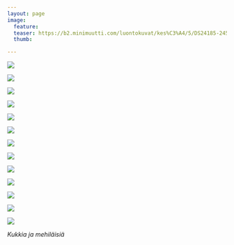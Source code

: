 ```yaml
---
layout: page
image:
  feature:
  teaser: https://b2.minimuutti.com/luontokuvat/kes%C3%A4/5/DS24185-245px%20%282%29.jpg
  thumb:

---
```


![](https://b2.minimuutti.com/luontokuvat/kes%C3%A4/5/DS24185-800px.jpg)

![](https://b2.minimuutti.com/luontokuvat/kes%C3%A4/6/DS25836-800px.jpg)

![](https://b2.minimuutti.com/luontokuvat/kes%C3%A4/6/DS25825-800px.jpg)

![](https://b2.minimuutti.com/luontokuvat/kes%C3%A4/8/DS32249-800px.jpg)

![](https://b2.minimuutti.com/luontokuvat/kes%C3%A4/12/DS58919-800px.jpg)

![](https://b2.minimuutti.com/luontokuvat/kes%C3%A4/12/DS58913-800px.jpg)

![](https://b2.minimuutti.com/luontokuvat/kes%C3%A4/6/DS25812-800px.jpg)

![](https://b2.minimuutti.com/luontokuvat/kes%C3%A4/6/DS25765-800px.jpg)

![](https://b2.minimuutti.com/luontokuvat/kes%C3%A4/13/DS673661-800px.jpg)

![](https://b2.minimuutti.com/luontokuvat/kes%C3%A4/14/DSC01749-800px.JPG)

![](https://b2.minimuutti.com/luontokuvat/kes%C3%A4/7/DS28295-800px.jpg)

![](https://b2.minimuutti.com/luontokuvat/kes%C3%A4/8/DS32980-800px.jpg)

![](https://b2.minimuutti.com/luontokuvat/kes%C3%A4/8/DS32993-800px.jpg)

*Kukkia ja mehiläisiä*

